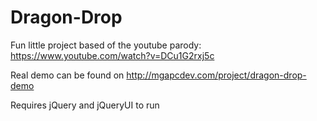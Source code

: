 # Dragon-Drop
Fun little project based of the youtube parody: https://www.youtube.com/watch?v=DCu1G2rxj5c

Real demo can be found on http://mgapcdev.com/project/dragon-drop-demo

Requires jQuery and jQueryUI to run
